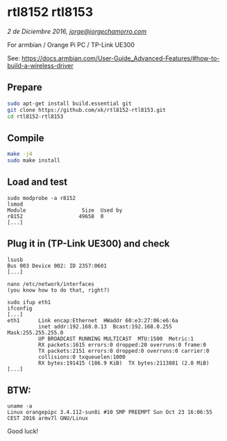 # rtl8152 rtl8153
*2 de Diciembre 2016, jorge@jorgechamorro.com*

For armbian / Orange Pi PC / TP-Link UE300

See:
https://docs.armbian.com/User-Guide_Advanced-Features/#how-to-build-a-wireless-driver

## Prepare
```sh
sudo apt-get install build.essential git
git clone https://github.com/xk/rtl8152-rtl8153.git
cd rtl8152-rtl8153
```
## Compile
```sh
make -j4
sudo make install
```
## Load and test
```
sudo modprobe -a r8152
lsmod
Module                  Size  Used by
r8152                  49658  0 
[...]
```
## Plug it in (TP-Link UE300) and check
```
lsusb
Bus 003 Device 002: ID 2357:0601
[...]

nano /etc/network/interfaces
(you know how to do that, right?)

sudo ifup eth1
ifconfig
[...]
eth1      Link encap:Ethernet  HWaddr 60:e3:27:06:e6:6a  
          inet addr:192.168.0.13  Bcast:192.168.0.255  Mask:255.255.255.0
          UP BROADCAST RUNNING MULTICAST  MTU:1500  Metric:1
          RX packets:1615 errors:0 dropped:20 overruns:0 frame:0
          TX packets:2151 errors:0 dropped:0 overruns:0 carrier:0
          collisions:0 txqueuelen:1000 
          RX bytes:191415 (186.9 KiB)  TX bytes:2113881 (2.0 MiB)
[...]
```
## BTW:
```
uname -a
Linux orangepipc 3.4.112-sun8i #10 SMP PREEMPT Sun Oct 23 16:06:55 CEST 2016 armv7l GNU/Linux
```
Good luck!
